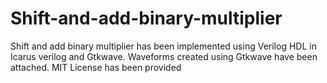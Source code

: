 # Shift-and-add-binary-multiplier
Shift and add binary multiplier has been implemented using Verilog HDL in Icarus verilog and Gtkwave. 
Waveforms created using Gtkwave have been attached.
MIT License has been provided
